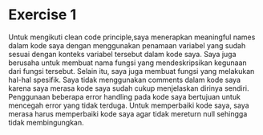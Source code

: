 # Exercise 1
Untuk mengikuti clean code principle,saya menerapkan meaningful names dalam kode saya dengan menggunakan penamaan variabel yang sudah sesuai dengan konteks variabel tersebut dalam kode saya. Saya juga berusaha untuk membuat nama fungsi yang mendeskripsikan kegunaan dari fungsi tersebut. Selain itu, saya juga membuat fungsi yang melakukan hal-hal spesifik.
Saya tidak menggunakan comments dalam kode saya karena saya merasa kode saya sudah cukup menjelaskan dirinya sendiri. Penggunaan beberapa error handling pada kode saya bertujuan untuk mencegah error yang tidak terduga. Untuk memperbaiki kode saya, saya merasa harus memperbaiki kode saya agar tidak mereturn null sehingga tidak membingungkan.


